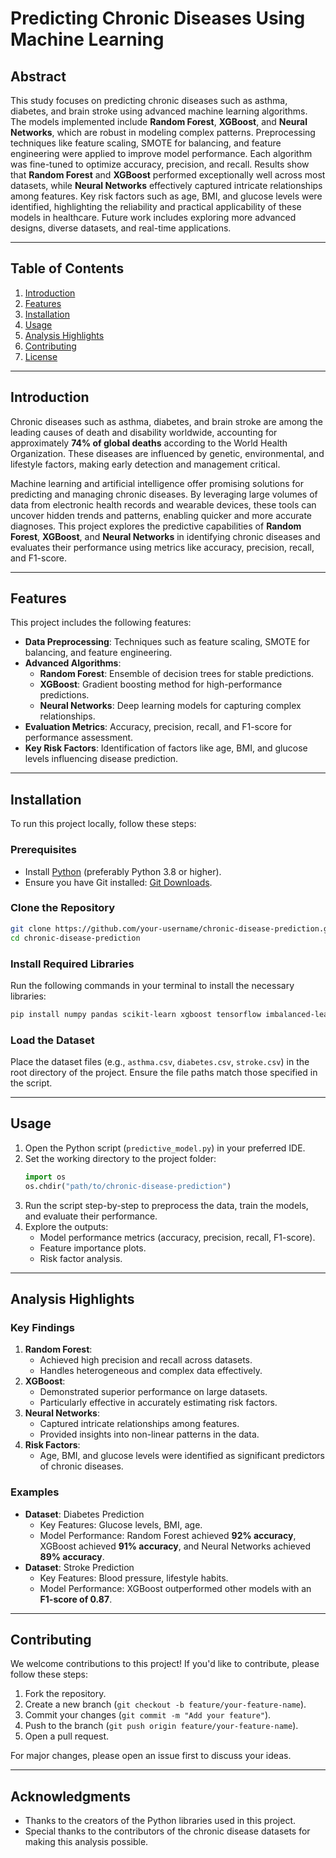 # Predicting Chronic Diseases Using Machine Learning

## Abstract

This study focuses on predicting chronic diseases such as asthma, diabetes, and brain stroke using advanced machine learning algorithms. The models implemented include **Random Forest**, **XGBoost**, and **Neural Networks**, which are robust in modeling complex patterns. Preprocessing techniques like feature scaling, SMOTE for balancing, and feature engineering were applied to improve model performance. Each algorithm was fine-tuned to optimize accuracy, precision, and recall. Results show that **Random Forest** and **XGBoost** performed exceptionally well across most datasets, while **Neural Networks** effectively captured intricate relationships among features. Key risk factors such as age, BMI, and glucose levels were identified, highlighting the reliability and practical applicability of these models in healthcare. Future work includes exploring more advanced designs, diverse datasets, and real-time applications.

---

## Table of Contents

1. [Introduction](#introduction)
2. [Features](#features)
3. [Installation](#installation)
4. [Usage](#usage)
5. [Analysis Highlights](#analysis-highlights)
6. [Contributing](#contributing)
7. [License](#license)

---

## Introduction

Chronic diseases such as asthma, diabetes, and brain stroke are among the leading causes of death and disability worldwide, accounting for approximately **74% of global deaths** according to the World Health Organization. These diseases are influenced by genetic, environmental, and lifestyle factors, making early detection and management critical. 

Machine learning and artificial intelligence offer promising solutions for predicting and managing chronic diseases. By leveraging large volumes of data from electronic health records and wearable devices, these tools can uncover hidden trends and patterns, enabling quicker and more accurate diagnoses. This project explores the predictive capabilities of **Random Forest**, **XGBoost**, and **Neural Networks** in identifying chronic diseases and evaluates their performance using metrics like accuracy, precision, recall, and F1-score.

---

## Features

This project includes the following features:
- **Data Preprocessing**: Techniques such as feature scaling, SMOTE for balancing, and feature engineering.
- **Advanced Algorithms**:
  - **Random Forest**: Ensemble of decision trees for stable predictions.
  - **XGBoost**: Gradient boosting method for high-performance predictions.
  - **Neural Networks**: Deep learning models for capturing complex relationships.
- **Evaluation Metrics**: Accuracy, precision, recall, and F1-score for performance assessment.
- **Key Risk Factors**: Identification of factors like age, BMI, and glucose levels influencing disease prediction.

---

## Installation

To run this project locally, follow these steps:

### Prerequisites
- Install [Python](https://www.python.org/) (preferably Python 3.8 or higher).
- Ensure you have Git installed: [Git Downloads](https://git-scm.com/downloads).

### Clone the Repository
```bash
git clone https://github.com/your-username/chronic-disease-prediction.git
cd chronic-disease-prediction
```

### Install Required Libraries
Run the following commands in your terminal to install the necessary libraries:
```bash
pip install numpy pandas scikit-learn xgboost tensorflow imbalanced-learn
```

### Load the Dataset
Place the dataset files (e.g., `asthma.csv`, `diabetes.csv`, `stroke.csv`) in the root directory of the project. Ensure the file paths match those specified in the script.

---

## Usage

1. Open the Python script (`predictive_model.py`) in your preferred IDE.
2. Set the working directory to the project folder:
   ```python
   import os
   os.chdir("path/to/chronic-disease-prediction")
   ```
3. Run the script step-by-step to preprocess the data, train the models, and evaluate their performance.
4. Explore the outputs:
   - Model performance metrics (accuracy, precision, recall, F1-score).
   - Feature importance plots.
   - Risk factor analysis.

---

## Analysis Highlights

### Key Findings
1. **Random Forest**:
   - Achieved high precision and recall across datasets.
   - Handles heterogeneous and complex data effectively.
2. **XGBoost**:
   - Demonstrated superior performance on large datasets.
   - Particularly effective in accurately estimating risk factors.
3. **Neural Networks**:
   - Captured intricate relationships among features.
   - Provided insights into non-linear patterns in the data.
4. **Risk Factors**:
   - Age, BMI, and glucose levels were identified as significant predictors of chronic diseases.

### Examples
- **Dataset**: Diabetes Prediction  
  - Key Features: Glucose levels, BMI, age.
  - Model Performance: Random Forest achieved **92% accuracy**, XGBoost achieved **91% accuracy**, and Neural Networks achieved **89% accuracy**.
- **Dataset**: Stroke Prediction  
  - Key Features: Blood pressure, lifestyle habits.
  - Model Performance: XGBoost outperformed other models with an **F1-score of 0.87**.

---

## Contributing

We welcome contributions to this project! If you'd like to contribute, please follow these steps:
1. Fork the repository.
2. Create a new branch (`git checkout -b feature/your-feature-name`).
3. Commit your changes (`git commit -m "Add your feature"`).
4. Push to the branch (`git push origin feature/your-feature-name`).
5. Open a pull request.

For major changes, please open an issue first to discuss your ideas.

---


## Acknowledgments

- Thanks to the creators of the Python libraries used in this project.
- Special thanks to the contributors of the chronic disease datasets for making this analysis possible.
